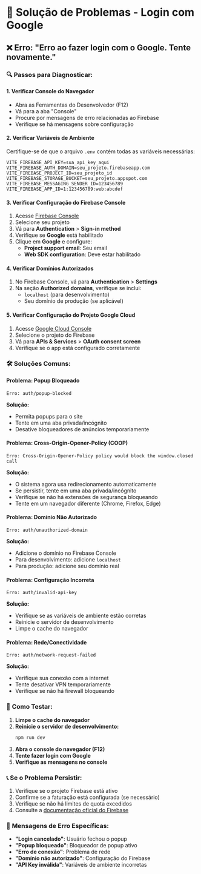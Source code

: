 # 🔧 Solução de Problemas - Login com Google

## ❌ Erro: "Erro ao fazer login com o Google. Tente novamente."

### 🔍 **Passos para Diagnosticar:**

#### 1. **Verificar Console do Navegador**
- Abra as Ferramentas do Desenvolvedor (F12)
- Vá para a aba "Console"
- Procure por mensagens de erro relacionadas ao Firebase
- Verifique se há mensagens sobre configuração

#### 2. **Verificar Variáveis de Ambiente**
Certifique-se de que o arquivo `.env` contém todas as variáveis necessárias:

```env
VITE_FIREBASE_API_KEY=sua_api_key_aqui
VITE_FIREBASE_AUTH_DOMAIN=seu_projeto.firebaseapp.com
VITE_FIREBASE_PROJECT_ID=seu_projeto_id
VITE_FIREBASE_STORAGE_BUCKET=seu_projeto.appspot.com
VITE_FIREBASE_MESSAGING_SENDER_ID=123456789
VITE_FIREBASE_APP_ID=1:123456789:web:abcdef
```

#### 3. **Verificar Configuração do Firebase Console**

1. Acesse [Firebase Console](https://console.firebase.google.com/)
2. Selecione seu projeto
3. Vá para **Authentication** > **Sign-in method**
4. Verifique se **Google** está habilitado
5. Clique em **Google** e configure:
   - **Project support email**: Seu email
   - **Web SDK configuration**: Deve estar habilitado

#### 4. **Verificar Domínios Autorizados**

1. No Firebase Console, vá para **Authentication** > **Settings**
2. Na seção **Authorized domains**, verifique se inclui:
   - `localhost` (para desenvolvimento)
   - Seu domínio de produção (se aplicável)

#### 5. **Verificar Configuração do Projeto Google Cloud**

1. Acesse [Google Cloud Console](https://console.cloud.google.com/)
2. Selecione o projeto do Firebase
3. Vá para **APIs & Services** > **OAuth consent screen**
4. Verifique se o app está configurado corretamente

### 🛠️ **Soluções Comuns:**

#### **Problema: Popup Bloqueado**
```
Erro: auth/popup-blocked
```
**Solução:**
- Permita popups para o site
- Tente em uma aba privada/incógnito
- Desative bloqueadores de anúncios temporariamente

#### **Problema: Cross-Origin-Opener-Policy (COOP)**
```
Erro: Cross-Origin-Opener-Policy policy would block the window.closed call
```
**Solução:**
- O sistema agora usa redirecionamento automaticamente
- Se persistir, tente em uma aba privada/incógnito
- Verifique se não há extensões de segurança bloqueando
- Tente em um navegador diferente (Chrome, Firefox, Edge)

#### **Problema: Domínio Não Autorizado**
```
Erro: auth/unauthorized-domain
```
**Solução:**
- Adicione o domínio no Firebase Console
- Para desenvolvimento: adicione `localhost`
- Para produção: adicione seu domínio real

#### **Problema: Configuração Incorreta**
```
Erro: auth/invalid-api-key
```
**Solução:**
- Verifique se as variáveis de ambiente estão corretas
- Reinicie o servidor de desenvolvimento
- Limpe o cache do navegador

#### **Problema: Rede/Conectividade**
```
Erro: auth/network-request-failed
```
**Solução:**
- Verifique sua conexão com a internet
- Tente desativar VPN temporariamente
- Verifique se não há firewall bloqueando

### 🔄 **Como Testar:**

1. **Limpe o cache do navegador**
2. **Reinicie o servidor de desenvolvimento:**
   ```bash
   npm run dev
   ```
3. **Abra o console do navegador (F12)**
4. **Tente fazer login com Google**
5. **Verifique as mensagens no console**

### 📞 **Se o Problema Persistir:**

1. Verifique se o projeto Firebase está ativo
2. Confirme se a faturação está configurada (se necessário)
3. Verifique se não há limites de quota excedidos
4. Consulte a [documentação oficial do Firebase](https://firebase.google.com/docs/auth/web/google-signin)

### 🎯 **Mensagens de Erro Específicas:**

- **"Login cancelado"**: Usuário fechou o popup
- **"Popup bloqueado"**: Bloqueador de popup ativo
- **"Erro de conexão"**: Problema de rede
- **"Domínio não autorizado"**: Configuração do Firebase
- **"API Key inválida"**: Variáveis de ambiente incorretas 
